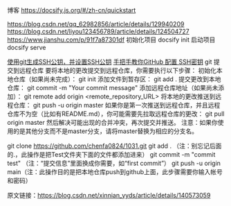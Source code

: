 博客
https://docsify.js.org/#/zh-cn/quickstart

https://blog.csdn.net/qq_62982856/article/details/129940209
https://blog.csdn.net/liyou123456789/article/details/124504727
https://www.jianshu.com/p/91f7a87301df
初始化项目
docsify init
启动项目
docsify serve

[使用git生成SSH公钥，并设置SSH公钥](https://blog.csdn.net/m0_64284147/article/details/139159980)
[手把手教你GitHub 配置 SSH密钥](https://blog.csdn.net/KRzzZzz/article/details/140536430)
git 提交到远程仓库
要将本地的更改提交到远程仓库，你需要执行以下步骤：
初始化本地仓库（如果尚未完成）：
git init
添加文件到暂存区：
git add .
提交更改到本地仓库：
git commit -m "Your commit message"
添加远程仓库地址（如果尚未添加）：
git remote add origin <remote_repository_URL>
将本地的更改推送到远程仓库：
git push -u origin master
如果你是第一次推送到远程仓库，并且远程仓库不为空（比如有README.md），你可能需要先拉取远程仓库的更改：
git pull origin master
然后解决可能出现的合并冲突，再次提交并推送。
注意：如果你使用的是其他分支而不是master分支，请将master替换为相应的分支名。


git clone https://github.com/chenfa0824/1031.git
git add . （注：别忘记后面的.，此操作是把Test文件夹下面的文件都添加进来）
git commit -m "commit test" （注：“提交信息”里面换成你需要，如“first commit”）
git push -u origin main（注：此操作目的是把本地仓库push到github上面，此步骤需要你输入帐号和密码）
                   
原文链接：https://blog.csdn.net/xinnian_yyds/article/details/140573059

